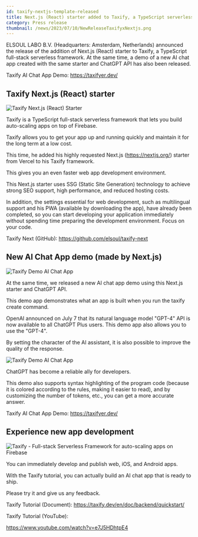 ```yaml
---
id: taxify-nextjs-template-released
title: Next.js (React) starter added to Taxify, a TypeScript serverless framework. A new AI Chat App demo has also been released.
category: Press release
thumbnail: /news/2023/07/10/NewReleaseTaxifyxNextjs.png
---
```


ELSOUL LABO B.V. (Headquarters: Amsterdam, Netherlands) announced the release of the addition of Next.js (React) starter to Taxify, a TypeScript full-stack serverless framework. At the same time, a demo of a new AI chat app created with the same starter and ChatGPT API has also been released.

Taxify AI Chat App Demo: https://taxifyer.dev/

## Taxify Next.js (React) starter

![Taxify Next.js (React) Starter](/news/2023/07/10/WebAppBoilerplate.png)

Taxify is a TypeScript full-stack serverless framework that lets you build auto-scaling apps on top of Firebase.

Taxify allows you to get your app up and running quickly and maintain it for the long term at a low cost.

This time, he added his highly requested Next.js (https://nextjs.org/) starter from Vercel to his Taxify framework.

This gives you an even faster web app development environment.

This Next.js starter uses SSG (Static Site Generation) technology to achieve strong SEO support, high performance, and reduced hosting costs.

In addition, the settings essential for web development, such as multilingual support and his PWA (available by downloading the app), have already been completed, so you can start developing your application immediately without spending time preparing the development environment. Focus on your code.

Taxify Next (GitHub): https://github.com/elsoul/taxify-next

## New AI Chat App demo (made by Next.js)

![Taxify Demo AI Chat App](/news/2023/07/10/CreateChatRoom.png)

At the same time, we released a new AI chat app demo using this Next.js starter and ChatGPT API.

This demo app demonstrates what an app is built when you run the taxify create command.

OpenAI announced on July 7 that its natural language model "GPT-4" API is now available to all ChatGPT Plus users. This demo app also allows you to use the "GPT-4".

By setting the character of the AI assistant, it is also possible to improve the quality of the response.

![Taxify Demo AI Chat App](/news/2023/07/10/ChatWithCodeHighlight.png)

ChatGPT has become a reliable ally for developers.

This demo also supports syntax highlighting of the program code (because it is colored according to the rules, making it easier to read), and by customizing the number of tokens, etc., you can get a more accurate answer.

Taxify AI Chat App Demo: https://taxifyer.dev/

## Experience new app development

![Taxify - Full-stack Serverless Framework for auto-scaling apps on Firebase](/news/2023/06/13/EffortlessServerlessTaxify.png)

You can immediately develop and publish web, iOS, and Android apps.

With the Taxify tutorial, you can actually build an AI chat app that is ready to ship.

Please try it and give us any feedback.

Taxify Tutorial (Document): https://taxify.dev/en/doc/backend/quickstart/

Taxify Tutorial (YouTube):

https://www.youtube.com/watch?v=e7J5HDhtpE4
